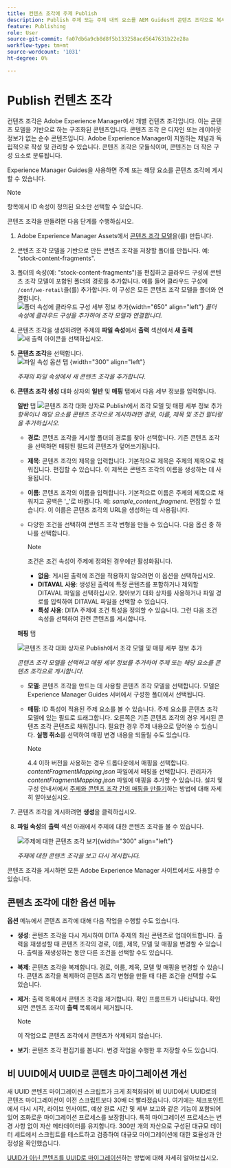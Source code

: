 ```yaml
---
title: 컨텐츠 조각에 주제 Publish
description: Publish 주제 또는 주제 내의 요소를 AEM Guides의 콘텐츠 조각으로 복사합니다.  주제에 대한 콘텐츠 조각을 보고 다시 게시하는 방법에 대해 알아봅니다.
feature: Publishing
role: User
source-git-commit: fa07db6a9cb8d8f5b133258acd5647631b22e28a
workflow-type: tm+mt
source-wordcount: '1031'
ht-degree: 0%

---
```


# Publish 컨텐츠 조각

컨텐츠 조각은 Adobe Experience Manager에서 개별 컨텐츠 조각입니다. 이는 콘텐츠 모델을 기반으로 하는 구조화된 콘텐츠입니다. 콘텐츠 조각 은 디자인 또는 레이아웃 정보가 없는 순수 콘텐츠입니다. Adobe Experience Manager이 지원하는 채널과 독립적으로 작성 및 관리할 수 있습니다. 콘텐츠 조각은 모듈식이며, 콘텐츠는 더 작은 구성 요소로 분류됩니다.

Experience Manager Guides을 사용하면 주제 또는 해당 요소를 콘텐츠 조각에 게시할 수 있습니다.

>[!NOTE]
>
>항목에서 ID 속성이 정의된 요소만 선택할 수 있습니다.


콘텐츠 조각을 만들려면 다음 단계를 수행하십시오.

1. Adobe Experience Manager Assets에서 [콘텐츠 조각 모델](https://experienceleague.adobe.com/docs/experience-manager-65/assets/content-fragments/content-fragments-models.html?lang=ko)을(를) 만듭니다.
1. 콘텐츠 조각 모델을 기반으로 만든 콘텐츠 조각을 저장할 폴더를 만듭니다. 예: &quot;stock-content-fragments&quot;.
1. 폴더의 속성(예: &quot;stock-content-fragments&quot;)을 편집하고 클라우드 구성에 콘텐츠 조각 모델이 포함된 폴더의 경로를 추가합니다.
예를 들어 클라우드 구성에 `/conf/we-retail`을(를) 추가합니다. 이 구성은 모든 콘텐츠 조각 모델을 폴더와 연결합니다.\
   ![폴더 속성에 클라우드 구성 세부 정보 추가](images/fragment-folder-cloud-configuration.png){width="650" align="left"}
   *폴더 속성에 클라우드 구성을 추가하여 조각 모델과 연결합니다.*

1. 콘텐츠 조각을 생성하려면 주제의 **파일 속성**&#x200B;에서 **출력** 섹션에서 **새 출력** ![새 출력 아이콘](./images/Add_icon.svg)을 선택하십시오.
1. **콘텐츠 조각**&#x200B;을 선택합니다.\
   ![파일 속성 옵션 탭](./images/file-properties-outputs-tab.png) {width="300" align="left"}

   *주제의 파일 속성에서 새 콘텐츠 조각을 추가합니다*.

1. **콘텐츠 조각 생성** 대화 상자의 **일반** 및 **매핑** 탭에서 다음 세부 정보를 입력합니다.

   **일반** 탭
   ![콘텐츠 조각 대화 상자로 Publish에서 조각 모델 및 매핑 세부 정보 추가](images/generate-content-fragment.png)
   *항목이나 해당 요소를 콘텐츠 조각으로 게시하려면 경로, 이름, 제목 및 조건 필터링을 추가하십시오.*


   * **경로**: 콘텐츠 조각을 게시할 폴더의 경로를 찾아 선택합니다. 기존 콘텐츠 조각을 선택하면 매핑된 필드의 콘텐츠가 덮어쓰기됩니다.
   * **제목**: 콘텐츠 조각의 제목을 입력합니다. 기본적으로 제목은 주제의 제목으로 채워집니다. 편집할 수 있습니다. 이 제목은 콘텐츠 조각의 이름을 생성하는 데 사용됩니다.
   * **이름**: 콘텐츠 조각의 이름을 입력합니다. 기본적으로 이름은 주제의 제목으로 채워지고 공백은 &#39;_&#39;로 바뀝니다. 예: *sample_content_fragment*. 편집할 수 있습니다.  이 이름은 콘텐츠 조각의 URL을 생성하는 데 사용됩니다.

   * 다양한 조건을 선택하여 콘텐츠 조각 변형을 만들 수 있습니다. 다음 옵션 중 하나를 선택합니다.
     >[!NOTE]
     > 
     > 조건은 조건 속성이 주제에 정의된 경우에만 활성화됩니다.

      * **없음**: 게시된 출력에 조건을 적용하지 않으려면 이 옵션을 선택하십시오.
      * **DITAVAL 사용**: 생성된 출력에 특정 콘텐츠를 포함하거나 제외할 DITAVAL 파일을 선택하십시오. 찾아보기 대화 상자를 사용하거나 파일 경로를 입력하여 DITAVAL 파일을 선택할 수 있습니다.
      * **특성 사용**: DITA 주제에 조건 특성을 정의할 수 있습니다. 그런 다음 조건 속성을 선택하여 관련 콘텐츠를 게시합니다.






   **매핑** 탭

   ![콘텐츠 조각 대화 상자로 Publish에서 조각 모델 및 매핑 세부 정보 추가](images/content-fragment-mapping.png)

   *콘텐츠 조각 모델을 선택하고 매핑 세부 정보를 추가하여 주제 또는 해당 요소를 콘텐츠 조각으로 게시합니다.*

   * **모델**: 콘텐츠 조각을 만드는 데 사용할 콘텐츠 조각 모델을 선택합니다. 모델은 Experience Manager Guides 서버에서 구성한 폴더에서 선택됩니다.
   * **매핑**: ID 특성이 적용된 주제 요소를 볼 수 있습니다. 주제 요소를 콘텐츠 조각 모델에 있는 필드로 드래그합니다.
오른쪽은 기존 콘텐츠 조각의 경우 게시된 콘텐츠 조각 콘텐츠로 채워집니다. 필요한 경우 주제 내용으로 덮어쓸 수 있습니다. **실행 취소**&#x200B;를 선택하여 매핑 변경 내용을 되돌릴 수도 있습니다.


     >[!NOTE]
     >
     > 4.4 이하 버전을 사용하는 경우 드롭다운에서 매핑을 선택합니다. *contentFragmentMapping.json* 파일에서 매핑을 선택합니다.  관리자가 *contentFragmentMapping.json* 파일에 매핑을 추가할 수 있습니다. 설치 및 구성 안내서에서 [주제와 콘텐츠 조각 간의 매핑을 만들기](../cs-install-guide/conf-content-fragment-mapping-cs.md)하는 방법에 대해 자세히 알아보십시오.

1. 콘텐츠 조각을 게시하려면 **생성**&#x200B;을 클릭하십시오.

1. **파일 속성**&#x200B;의 **출력** 섹션 아래에서 주제에 대한 콘텐츠 조각을 볼 수 있습니다.

   ![주제에 대한 콘텐츠 조각 보기](images/outputs-options-menu.png){width="300" align="left"}

   *주제에 대한 콘텐츠 조각을 보고 다시 게시합니다.*


콘텐츠 조각을 게시하면 모든 Adobe Experience Manager 사이트에서도 사용할 수 있습니다.




## 콘텐츠 조각에 대한 옵션 메뉴

**옵션** 메뉴에서 콘텐츠 조각에 대해 다음 작업을 수행할 수도 있습니다.

* **생성**: 콘텐츠 조각을 다시 게시하여 DITA 주제의 최신 콘텐츠로 업데이트합니다. 출력을 재생성할 때 콘텐츠 조각의 경로, 이름, 제목, 모델 및 매핑을 변경할 수 있습니다. 출력을 재생성하는 동안 다른 조건을 선택할 수도 있습니다.

* **복제**: 콘텐츠 조각을 복제합니다. 경로, 이름, 제목, 모델 및 매핑을 변경할 수 있습니다. 콘텐츠 조각을 복제하여 콘텐츠 조각 변형을 만들 때 다른 조건을 선택할 수도 있습니다.

* **제거**: 출력 목록에서 콘텐츠 조각을 제거합니다. 확인 프롬프트가 나타납니다. 확인되면 콘텐츠 조각이 **출력** 목록에서 제거됩니다.

  >[!NOTE]
  >
  > 이 작업으로 콘텐츠 조각에서 콘텐츠가 삭제되지 않습니다.

* **보기**: 콘텐츠 조각 편집기를 봅니다. 변경 작업을 수행한 후 저장할 수도 있습니다.

## 비 UUID에서 UUID로 콘텐츠 마이그레이션 개선

새 UUID 콘텐츠 마이그레이션 스크립트가 크게 최적화되어 비 UUID에서 UUID로의 콘텐츠 마이그레이션이 이전 스크립트보다 30배 더 빨라졌습니다. 여기에는 체크포인트에서 다시 시작, 라이브 인사이트, 예상 완료 시간 및 세부 보고와 같은 기능이 포함되어 있어 조화로운 마이그레이션 프로세스를 보장합니다. 특히 마이그레이션 프로세스는 변경 사항 없이 자산 메타데이터를 유지합니다. 300만 개의 자산으로 구성된 대규모 데이터 세트에서 스크립트를 테스트하고 검증하여 대규모 마이그레이션에 대한 효율성과 안정성을 확인했습니다.

[UUID가 아닌 콘텐츠를 UUID로 마이그레이션](../install-guide/migrate-non-uuid-uuid.md)하는 방법에 대해 자세히 알아보십시오.